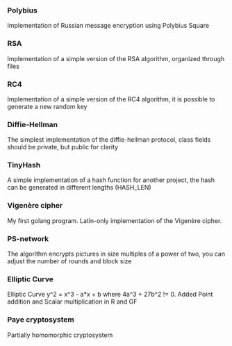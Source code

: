 ### Polybius
Implementation of Russian message encryption using Polybius Square

### RSA
Implementation of a simple version of the RSA algorithm, organized through files

### RC4
Implementation of a simple version of the RC4 algorithm, it is possible to generate a new random key 

### Diffie-Hellman
The simplest implementation of the diffie-hellman protocol, class fields should be private, but public for clarity

### TinyHash
A simple implementation of a hash function for another project, the hash can be generated in different lengths (HASH_LEN)

### Vigenère cipher
My first golang program. Latin-only implementation of the Vigenère cipher.

### PS-network
The algorithm encrypts pictures in size multiples of a power of two, you can adjust the number of rounds and block size

### Elliptic Curve
Elliptic Curve y^2 = x^3 - a*x + b where 4a^3 + 27b^2 != 0.
Added Point addition and Scalar multiplication in R and GF

### Paye cryptosystem
Partially homomorphic cryptosystem
